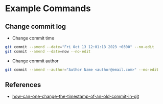 # Example Commands

## Change commit log

- Change commit time

```bash
git commit --amend --date="Fri Oct 13 12:01:13 2023 +0300" --no-edit
git commit --amend --date=now --no-edit
```

- Change commit author

```bash
git commit --amend --author="Author Name <author@email.com>" --no-edit
```

## References

- [how-can-one-change-the-timestamp-of-an-old-commit-in-git](https://stackoverflow.com/questions/454734/how-can-one-change-the-timestamp-of-an-old-commit-in-git)
